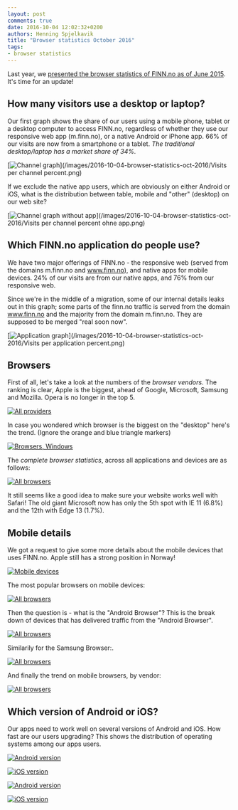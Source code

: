 ```yaml
---
layout: post
comments: true
date: 2016-10-04 12:02:32+0200
authors: Henning Spjelkavik
title: "Browser statistics October 2016"
tags:
- browser statistics
---
```


Last year, we [presented the browser statistics of FINN.no as of June 2015](http://tech.finn.no/2015/06/25/browser-statistics-june-2015/). It's time for an update!

## How many visitors use a desktop or laptop?

[//]: # (Source: http://tableau.finn.no:8000/views/Mobilrapport2_0-weekly/Visitsperchannel)

Our first graph shows the share of our users using a mobile phone, tablet or a desktop computer to access FINN.no, regardless of whether they use our responsive web app (m.finn.no), or a native Android or iPhone app. 66% of our visits are now from a smartphone or a tablet. *The traditional desktop/laptop has a market share of 34%.*

[<img class="center-block" alt="Channel graph" src="/images/2016-10-04-browser-statistics-oct-2016/Visits per channel percent.png"/>](/images/2016-10-04-browser-statistics-oct-2016/Visits per channel percent.png)

If we exclude the native app users, which are obviously on either Android or iOS, what is the distribution between table, mobile and "other" (desktop) on our web site?

[<img class="center-block" alt="Channel graph without app" src="/images/2016-10-04-browser-statistics-oct-2016/Visits per channel percent ohne app.png"/>](/images/2016-10-04-browser-statistics-oct-2016/Visits per channel percent ohne app.png)



## Which FINN.no application do people use?

We have two major offerings of FINN.no - the responsive web (served from the domains m.finn.no and www.finn.no), and native apps for mobile devices. 24% of our visits are from our native apps, and 76% from our responsive web.

Since we're in the middle of a migration, some of our internal details leaks out in this graph; some parts of the finn.no traffic is served from the domain www.finn.no and the majority from the domain m.finn.no. They are supposed to be merged "real soon now".

[<img class="center-block" alt="Application graph" src="/images/2016-10-04-browser-statistics-oct-2016/Visits per application percent.png"/>](/images/2016-10-04-browser-statistics-oct-2016/Visits per application percent.png)

## Browsers

First of all, let's take a look at the numbers of the *browser vendors*. The ranking is clear, Apple is the biggest, ahead of Google, Microsoft, Samsung and Mozilla. Opera is no longer in the top 5.

[//]: # (https://sc3.omniture.com/sc15/reports/index.html?a=Report.Standard&r=Report.GetConversions&rp=e%7C1&0=58771601990286&bookmark=15091307&ssSession=02cf5bacd4842708446fee96acb31b6a&jpj=55877982372978)

[<img class="center-block" alt="All providers" src="/images/2016-10-04-browser-statistics-oct-2016/browser-types.png"/>](/images/2016-10-04-browser-statistics-oct-2016/browser-types.png)

In case you wondered which browser is the biggest on the "desktop" here's the trend. (Ignore the orange and blue triangle markers)

[//]: # ( https://sc3.omniture.com/sc15/reports/index.html?rp=period_from%7C10%2F01%2F15%3Bperiod_to%7C09%2F30%2F16%3Bperiod%7C1150901D366%3Brange_period%7C1%3Bgranularity%7Cweek&r=Report.GetConversions&a=Report.Standard&ssSession=02cf5bacd4842708446fee96acb31b6a&jpj=77984075026732   Segment: prod.device: non-mobile  )

[<img class="center-block" alt="Browsers, Windows" src="/images/2016-10-04-browser-statistics-oct-2016/desktop.png"/>](/images/2016-10-04-browser-statistics-oct-2016/desktop.png)

The *complete browser statistics*, across all applications and devices are as follows:

<a href="/images/2016-10-04-browser-statistics-oct-2016/browsers-all.png"><img class="center-block" alt="All browsers" src="/images/2016-10-04-browser-statistics-oct-2016/browsers-all.png"/></a>

It still seems like a good idea to make sure your website works well with Safari! The old giant Microsoft now has only the 5th spot with IE 11 (6.8%) and the 12th with Edge 13 (1.7%).

## Mobile details ##

We got a request to give some more details about the mobile devices that uses FINN.no. Apple still has a strong position in Norway!

<a href="/images/2016-10-04-browser-statistics-oct-2016/mobile-devices.png"><img class="center-block" alt="Mobile devices" src="/images/2016-10-04-browser-statistics-oct-2016/mobile-devices.png"/></a>


The most popular browsers on mobile devices:

[//]: # ( https://sc3.omniture.com/sc15/reports/index.html?rp=ob_segment_id%7C5499485ce4b0b3ffc6f830ec&r=Report.GetConversions&a=Report.Standard&ssSession=02cf5bacd4842708446fee96acb31b6a&jpj=4691664005674 )

<a href="/images/2016-10-04-browser-statistics-oct-2016/browsers-mobile.png"><img class="center-block" alt="All browsers" src="/images/2016-10-04-browser-statistics-oct-2016/browsers-mobile.png"/></a>

Then the question is - what is the "Android Browser"? This is the break down of devices that has delivered traffic from the "Android Browser".

<a href="/images/2016-10-04-browser-statistics-oct-2016/android-browser-devices.png"><img class="center-block" alt="All browsers" src="/images/2016-10-04-browser-statistics-oct-2016/android-browser-devices.png"/></a>

Similarily for the Samsung Browser:.

<a href="/images/2016-10-04-browser-statistics-oct-2016/samsung-browser-devices.png"><img class="center-block" alt="All browsers" src="/images/2016-10-04-browser-statistics-oct-2016/samsung-browser-devices.png"/></a>

And finally the trend on mobile browsers, by vendor:

[//]: # ( https://sc3.omniture.com/sc15/reports/index.html?rp=preset%7CLast%2012%20months%3Bperiod_from%7C10%2F01%2F15%3Bperiod_to%7C09%2F30%2F16%3Bperiod%7C1150901D366%3Brange_period%7C1%3Bgranularity%7Cmonth&r=Report.GetConversions&a=Report.Standard&ssSession=02cf5bacd4842708446fee96acb31b6a&jpj=84809186172571 )

<a href="/images/2016-10-04-browser-statistics-oct-2016/browsers-mobile-trend.png"><img class="center-block" alt="All browsers" src="/images/2016-10-04-browser-statistics-oct-2016/browsers-mobile-trend.png"/></a>

## Which version of Android or iOS? ##

Our apps need to work well on several versions of Android and iOS. How fast are our users upgrading? This shows the distribution of operating systems among our apps users.

[<img class="center-block" alt="Android version" src="/images/2016-10-04-browser-statistics-oct-2016/android-app-version.png"/>](/images/2016-10-04-browser-statistics-oct-2016/android-app-version.png)

[<img class="center-block" alt="iOS version" src="/images/2016-10-04-browser-statistics-oct-2016/ios-app-version.png"/>](/images/2016-10-04-browser-statistics-oct-2016/ios-app-version.png)


[<img class="center-block" alt="Android version" src="/images/2016-10-04-browser-statistics-oct-2016/android-app-version-top15.png"/>](/images/2016-10-04-browser-statistics-oct-2016/android-app-version-top15.png)

[<img class="center-block" alt="iOS version" src="/images/2016-10-04-browser-statistics-oct-2016/ios-app-version-top15.png"/>](/images/2016-10-04-browser-statistics-oct-2016/ios-app-version-top15.png)

